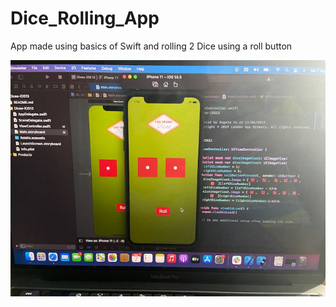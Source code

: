 # Dice_Rolling_App
App made using basics of Swift and rolling 2 Dice using a roll button

![App Image](https://github.com/aniket19233-maker/Dice_Rolling_App/blob/main/IMG_1558.jpg)
